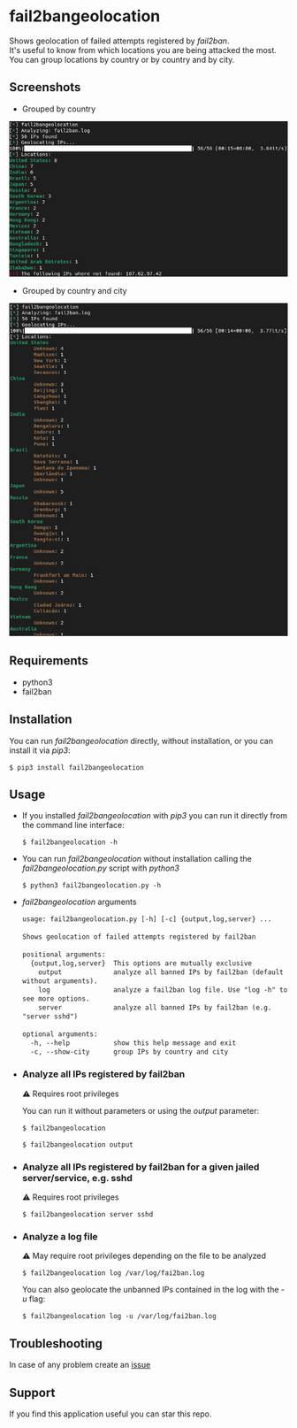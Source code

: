 # fail2bangeolocation

Shows geolocation of failed attempts registered by *fail2ban*.  
It's useful to know from which locations you are being attacked the most.  
You can group locations by country or by country and by city.  

## Screenshots

* Grouped by country
<img src="screenshots/screenshot_grouped_by_country.png" alt="Output grouped by country" width="600">


* Grouped by country and city
<img src="screenshots/screenshot_grouped_by_country_and_city.png" alt="Output grouped by country and city" width="600">

## Requirements

* python3
* fail2ban

## Installation 

You can run *fail2bangeolocation* directly, without installation, or you can install it via *pip3*:

```shell
$ pip3 install fail2bangeolocation
```

## Usage

* If you installed *fail2bangeolocation* with *pip3* you can run it directly from the command line interface:

  ```shell
  $ fail2bangeolocation -h
  ```

* You can run *fail2bangeolocation* without installation calling the *fail2bangeolocation.py* script with *python3*

  ```shell
  $ python3 fail2bangeolocation.py -h
  ```

* *fail2bangeolocation* arguments

  ```shell
  usage: fail2bangeolocation.py [-h] [-c] {output,log,server} ...

  Shows geolocation of failed attempts registered by fail2ban

  positional arguments:
    {output,log,server}  This options are mutually exclusive
      output             analyze all banned IPs by fail2ban (default without arguments).
      log                analyze a fail2ban log file. Use "log -h" to see more options.
      server             analyze all banned IPs by fail2ban (e.g. "server sshd")

  optional arguments:
    -h, --help           show this help message and exit
    -c, --show-city      group IPs by country and city

  ```

* ### Analyze all IPs registered by fail2ban 

  :warning: Requires root privileges  

  You can run it without parameters or using the *output* parameter:

  ```shell
  $ fail2bangeolocation
  ```

  ```shell
  $ fail2bangeolocation output
  ```

* ### Analyze all IPs registered by fail2ban for a given jailed server/service, e.g. sshd 

  :warning: Requires root privileges

  ```shell
  $ fail2bangeolocation server sshd
  ```

* ### Analyze a log file
  :warning: May require root privileges depending on the file to be analyzed

  ```shell
  $ fail2bangeolocation log /var/log/fai2ban.log
  ```

  You can also geolocate the unbanned IPs contained in the log with the *-u* flag:

  ```shell
  $ fail2bangeolocation log -u /var/log/fai2ban.log
  ```

## Troubleshooting

In case of any problem create an [issue](https://github.com/rubenhortas/fail2bangeolocation/issues/new)

## Support

If you find this application useful you can star this repo.

